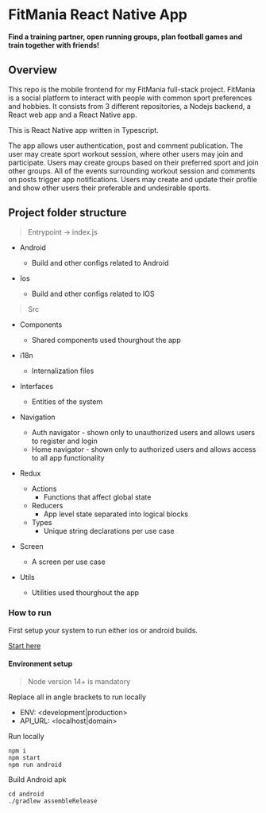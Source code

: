 # FitMania React Native App

**Find a training partner, open running groups, plan football games and train together with friends!**

## Overview

This repo is the mobile frontend for my FitMania full-stack project. FitMania is a social platform to interact with people with common sport preferences and hobbies. It consists from 3 different repositories, a Nodejs backend, a React web app and a React Native app.

This is React Native app written in Typescript.

The app allows user authentication, post and comment publication. The user may create sport workout session, where other users may join and participate. Users may create groups based on their preferred sport and join other groups. All of the events surrounding workout session and comments on posts trigger app notifications. Users may create and update their profile and show other users their preferable and undesirable sports.

## Project folder structure

> Entrypoint -> index.js

- Android

  - Build and other configs related to Android

- Ios

  - Build and other configs related to IOS

> Src

- Components

  - Shared components used thourghout the app

- i18n

  - Internalization files

- Interfaces

  - Entities of the system

- Navigation

  - Auth navigator - shown only to unauthorized users and allows users to register and login
  - Home navigator - shown only to authorized users and allows access to all app functionality

- Redux
  - Actions
    - Functions that affect global state
  - Reducers
    - App level state separated into logical blocks
  - Types
    - Unique string declarations per use case
- Screen
  - A screen per use case
- Utils
  - Utilities used thourghout the app

### How to run

First setup your system to run either ios or android builds.

[Start here](https://reactnative.dev/docs/environment-setup)

#### Environment setup

> Node version 14+ is mandatory

Replace all in angle brackets to run locally

- ENV: \<development|production\>
- API_URL: \<localhost|domain\>

Run locally

```
npm i
npm start
npm run android
```

Build Android apk

```
cd android
./gradlew assembleRelease
```